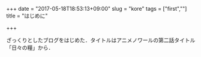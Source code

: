 +++
date = "2017-05-18T18:53:13+09:00"
slug = "kore"
tags = ["first",""]
title = "はじめに"

+++

ざっくりとしたブログをはじめた．タイトルはアニメノワールの第二話タイトル「日々の糧」から．
